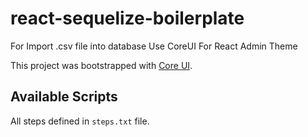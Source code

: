 # react-sequelize-boilerplate
For Import .csv file into database
Use CoreUI For React Admin Theme

This project was bootstrapped with [Core UI](https://github.com/coreui/coreui-free-bootstrap-admin-template).

## Available Scripts

All steps defined in `steps.txt` file.
